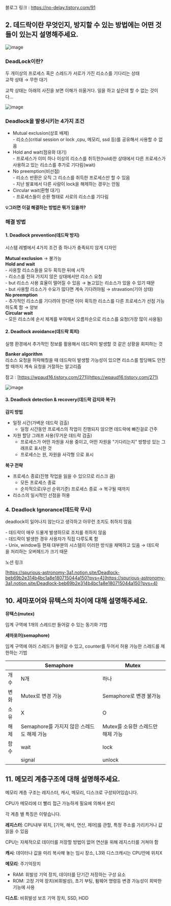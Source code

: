 블로그 링크 : https://no-delay.tistory.com/91

## 2. 데드락이란 무엇인지, 방지할 수 있는 방법에는 어떤 것들이 있는지 설명해주세요.


![image](https://github.com/SsafyStudy13/CS_Study/assets/57094856/00dec57f-76b4-4409-ab4b-38ef544bd920)

### **DeadLock이란?**

두 개이상의 프로세스 혹은 스레드가 서로가 가진 리소스를 기다리는 상태  
교착 상태 → 무한 대기

교착 상태는 아래의 사진을 보면 이해가 쉬울거다. 일을 하고 싶은데 할 수 없는 것이다...

![image](https://github.com/SsafyStudy13/CS_Study/assets/57094856/ca579080-4781-4b07-a5f2-2aa87aac7925)

### **Deadlock을 발생시키는 4가지 조건**

-   Mutual exclusion(상호 배제)  
    \- 리소스(critial session or lock ,cpu, 메모리, ssd 등)를 공유해서 사용할 수 없음
-   Hold and wait(점유와 대기)  
    \- 프로세스가 이미 하나 이상의 리소스를 취득한(hold)한 상태에서 다른 프로세스가 사용하고 있는 리소스를 추가로 기다림(wait)
-   No preemption(비선점)  
    \- 리소스 반환은 오직 그 리소스를 취득한 프로세스만 할 수 있음  
    \- 지난 발표에서 다른 사람이 lock을 해제하는 경우는 안됨
-   Circular wait(환형 대기)  
    \- 프로세스들이 순환 형태로 서로의 리소스를 기다림

**💡그러면 이걸 해결하는 방법은 뭐가 있을까?**

### **해결 방법**

#### 1\. Deadlock prevention(데드락 방지)

시스템 레벨에서 4가지 조건 중 하나가 충족되지 않게 디자인  
  
**Mutual exclusion** → 불가능  
**Hold and wait**  
\- 사용할 리소스들을 모두 획득한 뒤에 시작  
\- 리소스를 전혀 가지지 않은 상태에서만 리소스 요청  
\- but 리소스 사용 효율이 떨어질 수 있음 → 놀고있는 리소스가 있을 수 있기 때문  
\- but 사용할 리소스가 수요가 많다면 계속 기다려야됨 → stravation(기아 상태)  
**No preemption**  
\- 추가적인 리소스를 기다려야 한다면 이미 획득한 리소스를 다른 프로세스가 선점 가능하도록 함 → 양보  
**Circular wait**  
\- 모든 리소스에 순서 체계를 부여해서 오름차순으로 리소스를 요청(가장 많이 사용됨)

#### 2\. Deadlock avoidance(데드락 회피)

실행 환경에서 추가적인 정보를 활용해서 데드락이 발생할 것 같은 상황을 회피하는 것

**Banker algorithm**  
리소스 요청을 허락해줬을 때 데드락이 발생할 가능성이 있으면 리소스를 할당해도 안전할 때까지 계속 요청을 거절하는 알고리즘

참고 : [https://wpaud16.tistory.com/271](https://wpaud16.tistory.com/271)

![image](https://github.com/SsafyStudy13/CS_Study/assets/57094856/157530ae-fb61-47a0-b631-62dc7881dfad)

#### 3\. Deadlock detection & recovery(데드락 감지와 복구)

**감지 방법**

-   일정 시간(가벼운 데드락 검출)
    -   일정 시간동안 프로세스의 작업이 진행되지 않으면 데드락에 빠진걸로 간주
-   자원 할당 그래프 사용(무거운 데드락 검출)
    -   프로세스가 어떤 자원을 사용 중이고, 어떤 자원을 "기다리는지" 방향성 있는 그래프로 표시한 것
    -   프로세스는 원, 자원을 사각형 으로 표시

**복구 전략**

-   프로세스 종료(진행 작업을 잃을 수 있으므로 리스크 큼)
    -   모든 프로세스 종료
    -   순차적으로(우선 순위기준) 프로세스 종료 → 복구될 때까지
-   리소스의 일시적인 선점을 허용

### 4. Deadlock Ignorance(데드락 무시)

deadlock이 일어나지 않는다고 생각하고 아무런 조치도 취하지 않음  
  
\- 데드락이 매우 드물게 발생하므로 조치를 취하지 않음  
\- 데드락이 발생한 경우 사용자가 직접 다루도록 함  
\- Unix, window등 현재 대부분의 시스템이 이러한 방식을 채택하고 있음 → 데드락을 처리하는 오버헤드가 크기 때문

노션 링크

[https://spurious-astronomy-3a1.notion.site/Deadlock-beb69b2e314b4bc1a8e180715044a150?pvs=4](https://spurious-astronomy-3a1.notion.site/Deadlock-beb69b2e314b4bc1a8e180715044a150?pvs=4)

## 10. 세마포어와 뮤텍스의 차이에 대해 설명해주세요.
**뮤텍스(mutex)**

임계 구역에 1개의 스레드만 들어갈 수 있는 동기화 기법

**세마포어(semaphore)**

임계 구역에 여러 스레드가 들어갈 수 있고, counter를 두어서 허용 가능한 스레드를 제한하는 기법

|  | Semaphore | Mutex |
| --- | --- | --- |
| 개수 | N개 | 하나 |
| 변화 | Mutex로 변경 가능 | Semaphore로 변경 불가능 |
| 소유 | X | O |
| 해제 | Semaphore를 가지지 않은 스레드도 해제 가능 | Mutex를 소유한 스레드만 해제 가능 |
| 함수 | wait | lock |
|  | signal | unlock |

## 11. 메모리 계층구조에 대해 설명해주세요.
메모리 계층 구조는 레지스터, 캐시, 메모리, 디스크로 구성되어있습니다.

CPU가 메모리에 더 빨리 접근 가능하게 필요에 의해서 분리

각 계층 별 특징은 이렇습니다.

**레지스터**: CPU내부 위치, [기억, 해석, 연산, 제어]를 관할, 특정 주소를 가리키거나 값 읽을 수 있음

CPU는 자체적으로 데이터를 저장할 방법이 없어 연산을 위해 레지스터를 거쳐야 함

**캐시**: 데이터나 값을 미리 복사해 놓는 임시 장소, L3와 디스크캐시는 CPU안에 위치X

**메모리**: 주기억장치

- RAM: 휘발성 기억 장치, 데이터를 단기간 저장하는 구성 요소
- ROM: 고정 기억 장치(비휘발성), 초기 부팅, 펌웨어 명령등 변경 가능성이 희박한 기능에 사용

**디스트**: 비휘발성 보조 기억 장치, SSD, HDD
